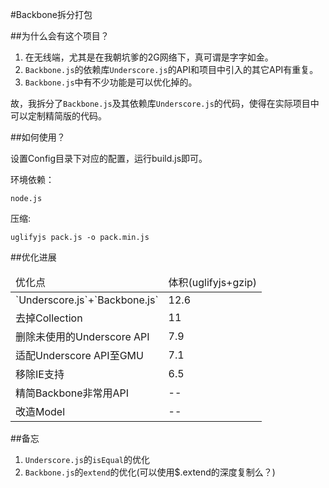#Backbone拆分打包##为什么会有这个项目？1. 在无线端，尤其是在我朝坑爹的2G网络下，真可谓是字字如金。2. `Backbone.js`的依赖库`Underscore.js`的API和项目中引入的其它API有重复。3. `Backbone.js`中有不少功能是可以优化掉的。故，我拆分了`Backbone.js`及其依赖库`Underscore.js`的代码，使得在实际项目中可以定制精简版的代码。##如何使用？设置Config目录下对应的配置，运行build.js即可。环境依赖：`node.js`压缩:`uglifyjs pack.js -o pack.min.js`##优化进展<table>    <thead>        <tr>            <td>优化点</td>            <td>体积(uglifyjs+gzip)</td>        </tr>    </thead>    <tbody>        <tr>            <td>`Underscore.js`+`Backbone.js`</td>            <td>12.6</td>        </tr>        <tr>            <td>去掉Collection</td>            <td>11</td>        </tr>        <tr>            <td>删除未使用的Underscore API</td>            <td>7.9</td>        </tr>        <tr>            <td>适配Underscore API至GMU</td>            <td>7.1</td>        </tr>        <tr>            <td>移除IE支持</td>            <td>6.5</td>        </tr>        <tr>            <td>精简Backbone非常用API</td>            <td> -- </td>        </tr>        <tr>            <td>改造Model</td>            <td> -- </td>        </tr>    </tbody></table>##备忘1. `Underscore.js`的`isEqual`的优化2. `Backbone.js`的`extend`的优化(可以使用$.extend的深度复制么？)